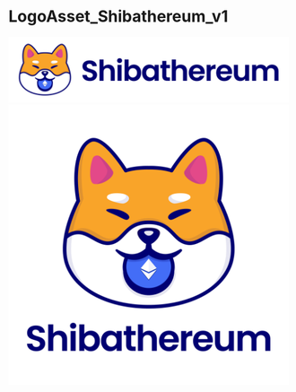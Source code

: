 # LogoAsset_Shibathereum_v1

<img width="500" src="png/Shibathereum_LogoTextDark_H@4x.png">

<img width="500" src="png/Shibathereum_LogoTextDark_V@4x.png">
